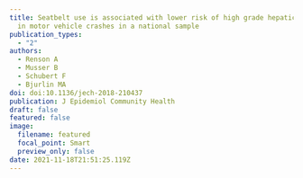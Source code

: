 ```yaml
---
title: Seatbelt use is associated with lower risk of high grade hepatic injury
  in motor vehicle crashes in a national sample
publication_types:
  - "2"
authors:
  - Renson A
  - Musser B
  - Schubert F
  - Bjurlin MA
doi: doi:10.1136/jech-2018-210437
publication: J Epidemiol Community Health
draft: false
featured: false
image:
  filename: featured
  focal_point: Smart
  preview_only: false
date: 2021-11-18T21:51:25.119Z
---
```

